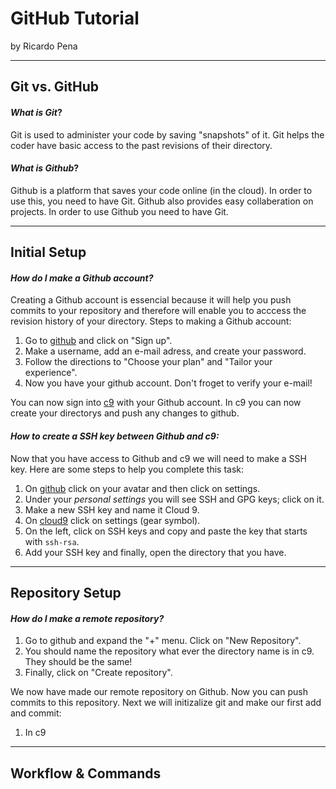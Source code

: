 # GitHub Tutorial

by Ricardo Pena

---
## Git vs. GitHub
#### *What is Git*?  
Git is used to administer your code by saving "snapshots" of it. Git helps the coder have basic access to the past revisions of their directory.
#### *What is Github*?
Github is a platform that saves your code online (in the cloud). In order to use this, you need to have Git. Github also provides easy collaberation on projects. In order to use Github you need to have Git.

---
## Initial Setup
#### *How do I make a Github account?*
Creating a Github account is essencial because it will help you push commits to your repository and therefore will enable you to acccess the revision history of your directory. Steps to making a Github account:  
1. Go to [github](https://github.com/) and click on "Sign up".  
2. Make a username, add an e-mail adress, and create your password.  
3. Follow the directions to "Choose your plan" and "Tailor your experience".  
4. Now you have your github account. Don't froget to verify your e-mail!

You can now sign into [c9](https://c9.io/) with your Github account. In c9 you can now create your directorys and push any changes to github.
#### *How to create a SSH key between Github and c9:*
Now that you have access to Github and c9 we will need to make a SSH key. Here are some steps to help you complete this task:
1. On [github](https;//github.com/) click on your avatar and then click on settings.  
2. Under your _personal settings_ you will see SSH and GPG keys; click on it.  
3. Make a new SSH key and name it Cloud 9.  
4. On [cloud9](https://c9.io/?redirect=0) click on settings (gear symbol).  
5. On the left, click on SSH keys and copy and paste the key that starts with `ssh-rsa`.  
6. Add your SSH key and finally, open the directory that you have.
---
## Repository Setup
#### *How do I make a remote repository?*
1. Go to github and expand the "+" menu. Click on "New Repository".  
2. You should name the repository what ever the directory name is in c9. They should be the same!  
3. Finally, click on "Create repository".  

We now have made our remote repository on Github. Now you can push commits to this repository. Next we will initizalize git and make our first add and commit:  
1. In c9 

---
## Workflow & Commands